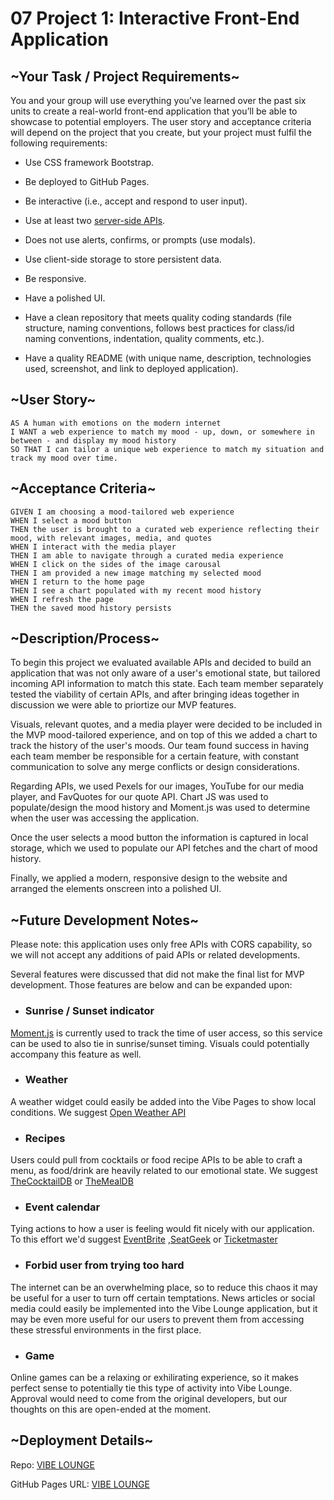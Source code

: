 # 07 Project 1: Interactive Front-End Application

## ~Your Task / Project Requirements~

You and your group will use everything you’ve learned over the past six units to create a real-world front-end application that you’ll be able to showcase to potential employers. The user story and acceptance criteria will depend on the project that you create, but your project must fulfil the following requirements:

- Use CSS framework Bootstrap.

- Be deployed to GitHub Pages.

- Be interactive (i.e., accept and respond to user input).

- Use at least two [server-side APIs](https://coding-boot-camp.github.io/full-stack/apis/api-resources).

- Does not use alerts, confirms, or prompts (use modals).

- Use client-side storage to store persistent data.

- Be responsive.

- Have a polished UI.

- Have a clean repository that meets quality coding standards (file structure, naming conventions, follows best practices for class/id naming conventions, indentation, quality comments, etc.).

- Have a quality README (with unique name, description, technologies used, screenshot, and link to deployed application).

## ~User Story~

```
AS A human with emotions on the modern internet
I WANT a web experience to match my mood - up, down, or somewhere in between - and display my mood history
SO THAT I can tailor a unique web experience to match my situation and track my mood over time.
```

## ~Acceptance Criteria~

```
GIVEN I am choosing a mood-tailored web experience
WHEN I select a mood button
THEN the user is brought to a curated web experience reflecting their mood, with relevant images, media, and quotes
WHEN I interact with the media player
THEN I am able to navigate through a curated media experience
WHEN I click on the sides of the image carousal
THEN I am provided a new image matching my selected mood
WHEN I return to the home page
THEN I see a chart populated with my recent mood history
WHEN I refresh the page
THEN the saved mood history persists

```

## ~Description/Process~

To begin this project we evaluated available APIs and decided to build an application that was not only aware of a user's emotional state, but tailored incoming API information to match this state. Each team member separately tested the viability of certain APIs, and after bringing ideas together in discussion we were able to priortize our MVP features.

Visuals, relevant quotes, and a media player were decided to be included in the MVP mood-tailored experience, and on top of this we added a chart to track the history of the user's moods. Our team found success in having each team member be responsible for a certain feature, with constant communication to solve any merge conflicts or design considerations.

Regarding APIs, we used Pexels for our images, YouTube for our media player, and FavQuotes for our quote API. Chart JS was used to populate/design the mood history and Moment.js was used to determine when the user was accessing the application.

Once the user selects a mood button the information is captured in local storage, which we used to populate our API fetches and the chart of mood history.

Finally, we applied a modern, responsive design to the website and arranged the elements onscreen into a polished UI.

## ~Future Development Notes~

Please note: this application uses only free APIs with CORS capability, so we will not accept any additions of paid APIs or related developments.

Several features were discussed that did not make the final list for MVP development. Those features are below and can be expanded upon:

- ### Sunrise / Sunset indicator

[Moment.js](https://momentjs.com/) is currently used to track the time of user access, so this service can be used to also tie in sunrise/sunset timing. Visuals could potentially accompany this feature as well.

- ### Weather

A weather widget could easily be added into the Vibe Pages to show local conditions. We suggest [Open Weather API](https://openweathermap.org/api)

- ### Recipes

Users could pull from cocktails or food recipe APIs to be able to craft a menu, as food/drink are heavily related to our emotional state. We suggest [TheCocktailDB](https://www.thecocktaildb.com/api.php) or [TheMealDB](https://www.themealdb.com/api.php)

- ### Event calendar

Tying actions to how a user is feeling would fit nicely with our application. To this effort we'd suggest [EventBrite](https://www.eventbrite.com/platform/api/) ,[SeatGeek](https://platform.seatgeek.com/) or [Ticketmaster](http://developer.ticketmaster.com/products-and-docs/apis/getting-started/)

- ### Forbid user from trying too hard

The internet can be an overwhelming place, so to reduce this chaos it may be useful for a user to turn off certain temptations. News articles or social media could easily be implemented into the Vibe Lounge application, but it may be even more useful for our users to prevent them from accessing these stressful environments in the first place.

- ### Game

Online games can be a relaxing or exhilirating experience, so it makes perfect sense to potentially tie this type of activity into Vibe Lounge. Approval would need to come from the original developers, but our thoughts on this are open-ended at the moment.

## ~Deployment Details~

Repo: [VIBE LOUNGE](https://github.com/alexgeis/VIBE-LOUNGE)

GitHub Pages URL: [VIBE LOUNGE](https://alexgeis.github.io/VIBE-LOUNGE/)
